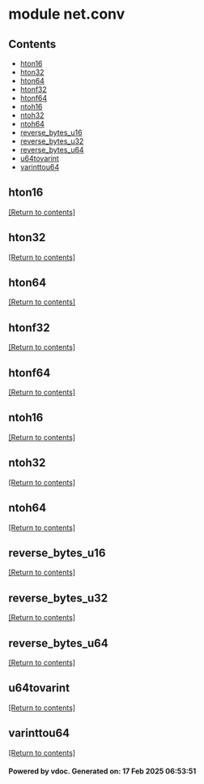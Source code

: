 # module net.conv


## Contents
- [hton16](#hton16)
- [hton32](#hton32)
- [hton64](#hton64)
- [htonf32](#htonf32)
- [htonf64](#htonf64)
- [ntoh16](#ntoh16)
- [ntoh32](#ntoh32)
- [ntoh64](#ntoh64)
- [reverse_bytes_u16](#reverse_bytes_u16)
- [reverse_bytes_u32](#reverse_bytes_u32)
- [reverse_bytes_u64](#reverse_bytes_u64)
- [u64tovarint](#u64tovarint)
- [varinttou64](#varinttou64)

## hton16
[[Return to contents]](#Contents)

## hton32
[[Return to contents]](#Contents)

## hton64
[[Return to contents]](#Contents)

## htonf32
[[Return to contents]](#Contents)

## htonf64
[[Return to contents]](#Contents)

## ntoh16
[[Return to contents]](#Contents)

## ntoh32
[[Return to contents]](#Contents)

## ntoh64
[[Return to contents]](#Contents)

## reverse_bytes_u16
[[Return to contents]](#Contents)

## reverse_bytes_u32
[[Return to contents]](#Contents)

## reverse_bytes_u64
[[Return to contents]](#Contents)

## u64tovarint
[[Return to contents]](#Contents)

## varinttou64
[[Return to contents]](#Contents)

#### Powered by vdoc. Generated on: 17 Feb 2025 06:53:51
